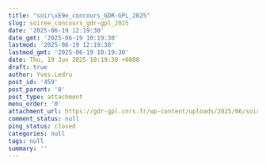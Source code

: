 ```yaml
---
title: "soir\xE9e_concours_GDR-GPL_2025"
slug: soiree_concours_gdr-gpl_2025
date: '2025-06-19 12:19:30'
date_gmt: '2025-06-19 10:19:30'
lastmod: '2025-06-19 12:19:30'
lastmod_gmt: '2025-06-19 10:19:30'
date: Thu, 19 Jun 2025 10:19:30 +0000
draft: true
author: Yves.Ledru
post_id: '459'
post_parent: '0'
post_type: attachment
menu_order: '0'
attachment_url: https://gdr-gpl.cnrs.fr/wp-content/uploads/2025/06/soiree_concours_GDR-GPL_2025.pdf
comment_status: null
ping_status: closed
categories: null
tags: null
summary: ''
---
```




